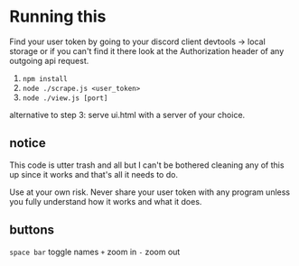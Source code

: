 # Running this

Find your user token by going to your discord client devtools -> local storage or if you can't find it there look at the Authorization header of any outgoing api request.

1. `npm install`
2. `node ./scrape.js <user_token>`
3. `node ./view.js [port]`

alternative to step 3: serve ui.html with a server of your choice.

## notice

This code is utter trash and all but I can't be bothered cleaning any of this up since it works and that's all it needs to do.

Use at your own risk. Never share your user token with any program unless you fully understand how it works and what it does.

## buttons

`space bar` toggle names
`+` zoom in
`-` zoom out
